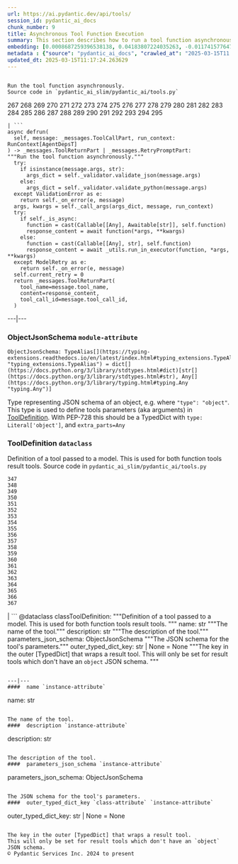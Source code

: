 ```yaml
---
url: https://ai.pydantic.dev/api/tools/
session_id: pydantic_ai_docs
chunk_number: 9
title: Asynchronous Tool Function Execution
summary: This section describes how to run a tool function asynchronously using the `async def run` method. It outlines handling input validation with JSON or Python args, managing errors through validation exceptions, and executing the function based on its async status.
embedding: [0.0008687259396538138, 0.04183807224035263, -0.0117415776476264, -0.02721911296248436, 0.03708111122250557, 0.0020159082487225533, -0.010958419181406498, -0.02044334076344967, -0.023947250097990036, -0.024434547871351242, 0.016452131792902946, -0.05072547495365143, 0.04548121243715286, -0.05170007050037384, 0.014502936974167824, 0.03343797102570534, -0.02619810588657856, 0.030050085857510567, 0.0037272549234330654, 0.06260628253221512, 0.02075660414993763, -0.01798364147543907, 0.02177761122584343, 0.03023572266101837, 0.024643391370773315, -0.017217887565493584, 0.005731560755521059, 0.050214968621730804, 0.01703224889934063, 0.013180268928408623, 0.002023159759119153, -0.016846612095832825, 0.009357294999063015, 0.003147137351334095, 0.011497928760945797, -0.03397167846560478, 0.033553995192050934, -0.00864375103265047, 0.002981803845614195, 0.021858826279640198, -0.05067906528711319, -0.06362728774547577, 0.016939431428909302, 0.002249405486509204, -0.030746227130293846, -0.020675387233495712, 0.018285302445292473, 0.05142161250114441, 0.0031355349346995354, -0.028750622645020485, -0.03132634609937668, 0.03197607770562172, 0.007257269695401192, 0.047151949256658554, -0.05996094271540642, -0.0025278618559241295, -0.01764717325568199, 0.045388393104076385, 0.01142831426113844, -0.010569741018116474, 0.0030108096543699503, 0.012808994390070438, -0.0047105541452765465, 0.05856866016983986, -0.03165121003985405, -0.010181061923503876, -0.02380802109837532, 0.037289950996637344, -0.0463629886507988, -0.020257702097296715, 0.02930753491818905, 0.0536956749856472, -0.058336615562438965, -0.026267720386385918, 0.012159262783825397, -0.051514431834220886, -0.029469968751072884, 0.07318761944770813, 0.023900840431451797, -0.041049111634492874, -0.022021260112524033, 0.019909631460905075, -0.024272115901112556, 0.02923792228102684, -0.03438936546444893, -0.06274550408124924, -0.02520030364394188, -0.03506230190396309, -0.017496343702077866, -0.018969841301441193, -0.016579758375883102, -0.030073290690779686, -0.02622131071984768, 0.02111627720296383, 0.0781998410820961, 0.022868230938911438, -0.009467517025768757, 0.00645670760422945, -0.02314668707549572, -0.0037185531109571457, 0.05081829056143761, 0.021963248029351234, -0.044436998665332794, 0.015581956133246422, 0.035596009343862534, -0.0038983896374702454, 0.010946816764771938, -0.03877505287528038, -0.04109552130103111, -0.006189853418618441, -0.11296048015356064, 0.0009180359193123877, -0.026058876886963844, 0.03431975096464157, -0.06339523941278458, -0.013400713913142681, -0.029168307781219482, 0.05508795753121376, -0.00010659659164957702, -0.016057651489973068, -0.04545800760388374, -0.0070426263846457005, 0.03290426358580589, -0.0010993226896971464, -0.014212878420948982, 0.039610423147678375, -0.03292746841907501, -0.017113465815782547, -0.08052030950784683, -0.0019723994191735983, 0.02308867685496807, 0.027126293629407883, -0.004475606605410576, -0.026058876886963844, -0.0038142725825309753, -0.02589644491672516, -0.06812899559736252, 0.008869996294379234, -0.047151949256658554, 0.006334883160889149, -0.0036170324310660362, -0.02893625944852829, 0.009745974093675613, 9.463166497880593e-05, -0.007495117839425802, 0.030699817463755608, -0.014317299239337444, -0.00847551692277193, -0.018227292224764824, 0.03169761970639229, 0.002316119149327278, 0.019840018823742867, 0.027126293629407883, -0.026638995856046677, -0.02452736720442772, 0.019259899854660034, 0.04035297408699989, 0.0583830252289772, 0.016069253906607628, -0.02106986753642559, -0.011347098276019096, 0.011654560454189777, -0.012553742155432701, 0.02045494318008423, -0.021220697090029716, -0.010065038688480854, 0.01673058792948723, -0.043694447726011276, -0.05791892856359482, -0.02319309674203396, -0.004458202980458736, -0.017473138868808746, -0.05002933368086815, 0.02796166203916073, 0.030119700357317924, 0.009508125483989716, -0.026708608493208885, -0.030351746827363968, -0.02898266911506653, -0.04891550540924072, -0.011677765287458897, -0.018250497058033943, -0.06372010707855225, -0.020234497264027596, -0.04434417933225632, -0.0341109074652195, 0.009769178926944733, -0.011057039722800255, 0.022717401385307312, 0.02513068914413452, 0.018563760444521904, 0.010378302074968815, 0.03058379329741001, 0.024063274264335632, 0.0019216391956433654, -0.03705790638923645, 0.040979500859975815, -0.007529925089329481, 0.03202248364686966, 0.02351796254515648, 0.02274060621857643, 0.03974965214729309, 0.03306669741868973, 0.008417504839599133, 0.027056679129600525, -0.04868346080183983, -0.0016982939559966326, -0.0019723994191735983, -0.023552769795060158, -0.06084272265434265, -0.023564372211694717, -0.04594530537724495, 0.024689801037311554, 0.01222887635231018, 0.007593737915158272, -0.011996829882264137, -0.02445775270462036, 0.012878607958555222, 0.00604482414200902, 0.022206896916031837, 0.009403704665601254, 0.03981926292181015, 0.05759406462311745, -0.009716968052089214, -0.017241092398762703, 0.02039693109691143, -0.018575362861156464, -0.047755271196365356, 0.0012247730046510696, 0.01942233368754387, -0.002210247563198209, -0.010285482741892338, 0.02550196461379528, -0.03647778928279877, -0.0045423200353980064, -0.08233027160167694, 0.023309120908379555, -0.013226678594946861, 0.039587218314409256, -0.025966059416532516, -0.00038722841418348253, -0.0005514741642400622, -0.016591360792517662, 0.0651123896241188, 0.0004622811102308333, 0.01206644345074892, 0.048776280134916306, -0.01594162918627262, 0.033182721585035324, 0.011550139635801315, 0.09151933342218399, -0.05276748538017273, 0.04246459901332855, 0.005139840766787529, -0.037986092269420624, -0.002665639854967594, 0.010105646215379238, -0.010610348545014858, -0.02998047135770321, 0.01226368360221386, 0.010239074006676674, -0.01673058792948723, -0.012832199223339558, -0.009328288957476616, -0.0034342955332249403, -0.00595200527459383, 0.017159875482320786, 0.018610168248414993, 0.008684358559548855, -0.017090260982513428, 0.048172954469919205, 0.05276748538017273, 0.04868346080183983, 0.005981011316180229, 0.00012010244972771034, 0.007002017926424742, -0.004260962828993797, 0.048869095742702484, -0.015396318398416042, -0.03903030604124069, 0.014398516155779362, 0.03132634609937668, 0.042673442512750626, 0.034203726798295975, -0.021580370143055916, 0.017844414338469505, -0.005476308986544609, -0.028727417811751366, -0.016765395179390907, -0.01626649498939514, -0.008527726866304874, 0.02895946428179741, 0.014352106489241123, 0.01175898127257824, -0.030444566160440445, -0.010587143711745739, 0.034505389630794525, -0.009247072972357273, -0.00293684471398592, -0.041049111634492874, 0.009728570468723774, -0.022891435772180557, 0.0036750442814081907, -0.0031558391638100147, 0.009745974093675613, 0.034598205238580704, 0.030490975826978683, -0.016220085322856903, 0.024596981704235077, -0.017206285148859024, 0.04046899452805519, 0.045133139938116074, -0.023007459938526154, -0.02749756909906864, -0.04051540419459343, 0.01695103384554386, 0.002155136549845338, 0.0067003569565713406, -0.00621885946020484, 0.02316989190876484, -0.004707653541117907, -0.01874939724802971, 0.005261665675789118, 0.0009165856172330678, -0.009844593703746796, 0.021510755643248558, -0.0380789116024971, 0.019874826073646545, -0.014468129724264145, -0.0004561173846013844, 0.01666097342967987, -0.05211775377392769, -0.0055459230206906796, 0.04550441727042198, 0.029748424887657166, -0.002965850755572319, 0.009827190078794956, 0.03974965214729309, -0.028124095872044563, 0.06218859553337097, -0.04601491987705231, 0.007877995260059834, -0.07750369608402252, -0.04388008639216423, 0.004872987046837807, 0.018528953194618225, 0.008997621946036816, 0.050447016954422, -0.023378735408186913, 0.03496948257088661, 0.02998047135770321, -0.0014415920013561845, 0.019225094467401505, 0.04761604219675064, -0.05081829056143761, -0.04281267151236534, -0.010569741018116474, -0.018099665641784668, -0.023877635598182678, 0.004417594522237778, -0.024596981704235077, 0.0039767054840922356, 0.01226368360221386, 0.008434908464550972, -0.04571325704455376, 0.022914640605449677, -0.0005942578427493572, -0.01277418714016676, -0.013481930829584599, -0.03617612645030022, 0.003962202463299036, 0.008945412002503872, -0.011875005438923836, -0.04142038896679878, 0.00664234533905983, -0.010279681533575058, -0.013365906663239002, 0.02210247702896595, 0.014665369875729084, -0.0144449258223176, 0.07648269087076187, 0.010273880325257778, -0.007031023968011141, -0.005145641975104809, 0.031071092933416367, 0.02515389397740364, 0.029469968751072884, 0.011526934802532196, -0.021649984642863274, 0.005653244908899069, 0.030467770993709564, -0.06079631298780441, -0.0047946712002158165, -0.008214463479816914, -0.018552158027887344, 0.004922296851873398, 0.005647443700581789, 0.02349475771188736, 0.06724721938371658, -0.030142905190587044, -0.0069033983163535595, -0.0034749037586152554, 0.0033066696487367153, -0.0018186683300882578, -0.026082081720232964, 0.0524890311062336, 0.014967030845582485, 0.02784563973546028, 0.017600765451788902, 0.01224047876894474, 0.06766490638256073, 0.030119700357317924, 0.0002887897426262498, 0.0013444222277030349, 0.0069556087255477905, -0.04924037307500839, 0.00713544525206089, 0.0030108096543699503, 0.015013440512120724, 0.009264476597309113, -0.01125427894294262, -0.04826577380299568, -0.03666342422366142, -0.026314130052924156, 0.013516737148165703, 0.07755010575056076, 0.021893633529543877, -0.07513681799173355, 0.019805211573839188, -0.017774799838662148, 0.02851857617497444, 0.011637156829237938, 0.06436983495950699, -0.022961050271987915, 0.004562624264508486, -0.02352956496179104, -0.010436313226819038, 0.024040069431066513, 0.004725057166069746, 0.04285908117890358, 0.0038548808079212904, -0.019248297438025475, 0.0016330307116732001, 0.055598460137844086, -0.04596851021051407, -0.019109070301055908, -0.008539329282939434, -0.03264901041984558, 0.05508795753121376, -0.02307707443833351, 0.002294364618137479, 0.03292746841907501, -0.07281634956598282, -0.013365906663239002, 0.009699564427137375, -0.04343919828534126, 0.03030533716082573, -0.00739069702103734, 0.024596981704235077, -0.0018244695384055376, 0.04139718413352966, -0.0031732425559312105, -0.017206285148859024, 0.014317299239337444, -0.03601369261741638, -0.03696508705615997, 0.011938817799091339, 0.01222887635231018, 0.0005275443545542657, -0.023007459938526154, 0.005267466884106398, 0.049472417682409286, 0.026662200689315796, -0.00655532767996192, 0.008661153726279736, -0.02275220863521099, 0.024991462007164955, -0.01294822245836258, 0.0586150698363781, 0.03360040485858917, 0.0060506253503263, -0.01667257584631443, -0.03392527252435684, 0.020478148013353348, -0.017600765451788902, 0.03968003764748573, -0.008695960976183414, 0.003498108359053731, 0.021209094673395157, -0.010511728934943676, -0.01944553852081299, -0.0014060597168281674, 0.05077188089489937, -0.010749576613307, 0.016579758375883102, 0.044390588998794556, -0.03712752088904381, -0.003007909283041954, -0.016556553542613983, -0.040631428360939026, 0.0142940953373909, 0.008388498798012733, 0.0326722152531147, 0.03404129296541214, 0.0073790946044027805, 0.01733390986919403, 0.026267720386385918, -0.016544951125979424, -0.0030862251296639442, 0.04770886152982712, -0.0714704766869545, -0.0001717691629892215, 0.030908659100532532, 0.03362360969185829, 0.022589774802327156, 0.0070078191347420216, -0.008626347407698631, -0.00813324749469757, 0.008521925657987595, -0.011196267791092396, -0.0014466679422184825, -0.01671898551285267, -0.014572551473975182, -0.01476979162544012, 0.015245487913489342, -0.007454509846866131, 0.01603444665670395, -0.004478507209569216, -0.04738399758934975, -0.010650957003235817, 0.014398516155779362, 0.009229669347405434, 0.026662200689315796, 0.010737975127995014, -0.04434417933225632, -0.01293662004172802, 0.00815645232796669, 0.006833783816546202, 0.0015663171652704477, 0.003315371461212635, 0.015222283080220222, 0.018911829218268394, 0.0007461761124432087, -0.00630007591098547, 0.014479732140898705, 0.06645826250314713, -0.007599539123475552, 0.00562423886731267, 0.027984866872429848, 0.0022131481673568487, 0.01275098230689764, -0.026314130052924156, 0.04102591052651405, -0.049147553741931915, 0.01241451408714056, -0.0010369600495323539, -0.016498541459441185, -0.021522358059883118, -0.0043189749121665955, -0.010366699658334255, 0.01902785338461399, -0.002462598728016019, 0.023332325741648674, 0.03230094164609909, -0.029493173584342003, 0.037591613829135895, 0.040979500859975815, -0.009026627987623215, -0.002707698382437229, -0.0008941060514189303, 0.006601736880838871, 0.008957014419138432, -0.012472526170313358, -0.013064245693385601, -0.012217273935675621, -0.0151062598451972, 0.009537131525576115, -0.027358340099453926, -0.018575362861156464, -0.015384715981781483, -0.011608150787651539, -0.02759038843214512, 0.021847223863005638, 0.02074500173330307, -0.019805211573839188, 0.015025042928755283, 0.00680477824062109, -0.0063812923617661, -0.014201276004314423, -0.050911109894514084, 0.008278276771306992, 0.015570353716611862, -0.010355097241699696, -0.0019723994191735983, -0.01938752643764019, -0.028727417811751366, 0.025061074644327164, 0.012159262783825397, -0.03629215061664581, 0.011996829882264137, 0.023924045264720917, -0.05434540659189224, -0.0020507152657955885, 0.018900228664278984, -0.05063265562057495, -0.010378302074968815, 0.019851621240377426, 0.017577560618519783, -0.05058624595403671, 0.03942478448152542, -0.015396318398416042, -0.0035532196052372456, -0.017914028838276863, -0.023541167378425598, -0.0072108604945242405, 0.017264297232031822, 0.004353781696408987, 0.02180081605911255, 0.05750124529004097, -0.04357842728495598, -0.02719590812921524, -0.005914297886192799, 0.006334883160889149, 0.01738031953573227, 0.009716968052089214, 0.013215076178312302, -0.002062317682430148, -0.008759774267673492, 0.005482110194861889, 0.05986812338232994, -0.03937837481498718, 0.004298670683056116, 0.0360368974506855, 0.002494505140930414, -0.024991462007164955, 0.02993406169116497, 0.01478139404207468, 0.0012871356448158622, -0.0070078191347420216, -0.017902426421642303, 0.005516917444765568, 0.0633024200797081, 0.02487543784081936, -0.0027454060036689043, 0.016115663573145866, 0.005424098577350378, -0.0048149749636650085, 0.019491948187351227, 0.0011014980264008045, 0.026662200689315796, 0.01662616804242134, -0.014920622110366821, -0.00847551692277193, -0.006329081952571869, 0.021940043196082115, -0.007843188010156155, -0.003544517792761326, 0.0065321228466928005, -0.008510323241353035, 0.022009657695889473, -0.04571325704455376, -0.03153518587350845, -0.004136237781494856, -0.0016576857306063175, 0.014688574708998203, 0.035201530903577805, 0.010436313226819038, 0.0058852918446063995, 0.008730768226087093, 0.0027381544932723045, -0.0075705330818891525, 0.01206644345074892, 0.010012827813625336, 0.010784383863210678, 0.020466545596718788, 0.010761179029941559, 0.017519548535346985, -0.025409145280718803, -0.029353944584727287, 0.04703592509031296, -0.030073290690779686, -0.014386913739144802, -0.042418189346790314, 0.007576334290206432, 0.0647411122918129, -0.015199078246951103, 0.03269542008638382, 0.029493173584342003, 0.04343919828534126, 0.02349475771188736, 0.008724967017769814, -0.030467770993709564, -0.005073127336800098, -0.01593002676963806, 0.014665369875729084, 0.02207927219569683, 0.00714704766869545, 0.01671898551285267, -0.04107231646776199, -0.04385688155889511, -0.02445775270462036, -0.004907793831080198, -0.030792636796832085, -0.016417324542999268, -0.025061074644327164, 0.009687962010502815, -0.009861997328698635, -0.025037871673703194, 0.06084272265434265, -0.04128115996718407, -0.02448095753788948, 0.0035474183969199657, -0.042650237679481506, 0.004240659065544605, -0.0166377704590559, -0.004211653023958206, 0.022636184468865395, 0.021499153226614, 0.019990848377346992, 0.005746063776314259, -0.02752077393233776, 0.0025278618559241295, -0.01570958085358143, -0.01698583923280239, -0.0024451951030641794, -0.017879221588373184, -0.014085252769291401, 0.03332194685935974, -0.008504522033035755, -0.009647353552281857, -0.02315828949213028, 0.012727777473628521, -0.019909631460905075, -0.03067661263048649, 0.0002808131102938205, -0.02956278808414936, -0.030142905190587044, 0.035944078117609024, -0.019793609157204628, 0.009218066930770874, 0.0354335755109787, 0.015825605019927025, -0.001846223953180015, -0.009107844904065132, -0.014932224527001381, -0.0029702014289796352, -0.031094297766685486, 0.033136311918497086, -0.021603574976325035, 0.024968257173895836, -0.00798241700977087, 0.006427701562643051, -0.01565157063305378, 0.005511116236448288, 0.0019158379873260856, 0.010836594738066196, -0.0018215689342468977, 0.00034208802389912307, -0.029771629720926285, 0.020826218649744987, -0.010848197154700756, -0.010540734976530075, -0.028797032311558723, 0.04803372919559479, -0.027033474296331406, -0.0325561948120594, 0.0016634869389235973, 0.017519548535346985, -0.007512521464377642, -0.002146434737369418, -0.015117861330509186, -0.008295680396258831, -0.019816813990473747, 0.004617735277861357, 0.011526934802532196, -0.02104666270315647, 0.021255504339933395, -0.03513191640377045, -0.004556823056191206, 0.001253053778782487, -0.0052384608425199986, -0.01376038696616888, -0.021011855453252792, -0.009450114332139492, 0.028077686205506325, 0.0016025746008381248, -0.02040853351354599, -0.014166468754410744, -0.023738408461213112, 0.0285881906747818, -0.036547400057315826, 0.00029585990705527365, 0.029400354251265526, 0.00687439227476716, 0.0073500885628163815, -0.027683205902576447, 0.012692970223724842, -0.09407185018062592, -0.02383122593164444, 0.022601377218961716, 0.018308507278561592, 0.0037794653326272964, -0.019561560824513435, -0.0008897552033886313, 0.040306564420461655, -0.02891305647790432, -0.03596728295087814, -0.005815677810460329, 0.010140453465282917, 0.0038287753704935312, 0.01224047876894474, 0.025014666840434074, -0.011538537219166756, 0.005067326128482819, -0.027010269463062286, 0.016823407262563705, 0.0026148795150220394, 0.005099232774227858, 0.026128491386771202, -0.021603574976325035, 0.0059404028579592705, -0.03715072572231293, -0.004472706001251936, -0.016173675656318665, 0.024248911067843437, 0.03937837481498718, 0.0166377704590559, -0.0009702465031296015, -0.013400713913142681, -0.027335135266184807, 0.035851262509822845, -0.05341721698641777, 0.012368104420602322, 8.239481394411996e-05, 0.016243290156126022, 0.024272115901112556, -0.018610168248414993, 0.02113948203623295, -0.023610781878232956, 0.024805823341012, 0.016150470823049545, 0.029446763917803764, 0.0015561651671305299, -0.022949447855353355, 0.023343928158283234, 0.003489406779408455, 0.04316074028611183, -0.006021619308739901, 0.020837821066379547, 0.011219472624361515, -0.027358340099453926, 0.06604057550430298, 0.030026881024241447, -0.02316989190876484, -0.047755271196365356, 0.005247162654995918, 0.05722278729081154, 0.029168307781219482, 0.005656145513057709, -0.010795986279845238, -0.01155593991279602, 0.01937592402100563, -0.027056679129600525, -0.022601377218961716, -0.0228218212723732, -0.029818039387464523, -0.023610781878232956, 0.010250676423311234, 0.0159764364361763, -0.0013560246443375945, -0.013725579716265202, -0.0069033983163535595, 0.021568767726421356, -0.023680396378040314, -0.03501589223742485, -0.0013429720420390368, -0.004832378588616848, 0.07634346187114716, -0.02311187982559204, -0.006752567365765572, 0.04311433061957359, -0.034528594464063644, 0.0030833245255053043, -0.0008970066555775702, 0.013679170049726963, 0.009322487749159336, 0.002588774310424924, 0.023738408461213112, 0.03158159554004669, 0.024945052340626717, -0.006851187441498041, -0.040329769253730774, -0.013342701829969883, -0.017426729202270508, 0.009270277805626392, 0.00722826411947608, -0.020153282210230827, 0.009368897415697575, 0.021847223863005638, -0.02517709881067276, -0.011793788522481918, -0.01661456562578678, 0.03290426358580589, -0.015431125648319721, -0.0313495472073555, -0.036500994116067886, 0.03949439898133278, 0.020014053210616112, 0.018911829218268394, 0.007193456869572401, 0.03810211643576622, -0.04021374508738518, 0.001853475347161293, 0.11221792548894882, -0.004797571804374456, -0.010436313226819038, 0.007860591635107994, -0.01695103384554386, 0.048172954469919205, 0.0037649625446647406, 0.0015692177694290876, -0.015883617103099823, 0.02515389397740364, -0.011625554412603378, 0.011654560454189777, -0.023030664771795273, -0.011671964079141617, 0.022195294499397278, 0.029493173584342003, -0.020628977566957474, 0.034598205238580704, -0.038983896374702454, 0.00081869080895558, 0.030050085857510567, -0.04466904699802399, -0.03942478448152542, -0.031071092933416367, -0.014920622110366821, -0.006578532513231039, 0.041606027632951736, -0.006746766157448292, -0.0027468563057482243, -0.0009426909382455051, -0.00664234533905983, -0.014526141807436943, 0.03492307290434837, -0.0126117542386055, -0.021963248029351234, 0.020884228870272636, 0.017461536452174187, 0.05267466977238655, 0.017438331618905067, 0.047128744423389435, 0.0015460130525752902, -0.031790439039468765, -0.0401209257543087, 0.004524916410446167, -0.04139718413352966, 0.030166110023856163, -0.02011847496032715, -0.011544338427484035, -0.0402369499206543, -0.030073290690779686, 0.0013828551163896918, 0.008028825744986534, -0.00603902293369174, -0.004449501167982817, 0.009821388870477676, 0.009351493790745735, 0.03608330711722374, -0.005557525437325239, 0.02002565562725067, 0.04346240311861038, -0.0024887039326131344, 0.00045430450700223446, -0.004812074359506369, 0.08915245532989502, 0.017879221588373184, -0.01598803885281086, 0.026267720386385918, -0.020872626453638077, 0.019793609157204628, 0.007587936706840992, 0.003831675974652171, -0.015245487913489342, 0.008893201127648354, 0.002420540200546384, 0.026314130052924156, 0.01603444665670395, -0.01445652823895216, 0.010563939809799194, -0.016835009679198265, 0.023970454931259155, 0.07824624329805374, 0.009351493790745735, 0.023691998794674873, 0.023993659764528275, 0.008446510881185532, 0.05128238722681999, -0.014166468754410744, 0.0010804688790813088, 0.0268478374928236, 0.018308507278561592, 0.001168211572803557, 0.006189853418618441, -0.02240413799881935, 0.0057170577347278595, 0.00353001500479877, -0.030003676190972328, 0.03529434651136398, -0.015593558549880981, -0.036500994116067886, 0.005389291327446699, -0.01142831426113844, -0.012542139738798141, 0.003878085408359766, -0.01832010969519615, -0.01706705614924431, -0.007802580017596483, -0.010123049840331078, -0.001898434478789568, 0.0018288203282281756, 0.029330739751458168, -0.010418910533189774, 0.03738277032971382, 0.02656938135623932, -0.02069859206676483, -0.01208964828401804, 0.003747558919712901, -0.0436016321182251, -0.0009144101641140878, 0.043764062225818634, -0.03158159554004669, 0.034830253571271896, -0.009943213313817978, -0.021974850445985794, 0.03209209814667702, 0.015755990520119667, 0.004333477467298508, 0.0262445155531168, -0.009328288957476616, -0.002543815178796649, 0.018598565831780434, 0.0442049540579319, 0.046084534376859665, 0.012704572640359402, -0.018146075308322906, 0.025223508477211, 0.0018650777637958527, -0.00730367936193943, -0.0002831698511727154, -0.00010632466000970453, -0.04413533955812454, 0.013238281011581421, 0.030699817463755608, -0.015071452595293522, 0.016800202429294586, 0.032509785145521164, 0.02106986753642559, 0.01277418714016676, 0.005168846808373928, -0.020686989650130272, -0.013516737148165703, 0.011306489817798138, 0.012971427291631699, 0.027822434902191162, 0.034853458404541016, -0.02183562144637108, 0.013783591799438, -0.015059850178658962, 0.005084729753434658, 0.05146802216768265, -0.028843441978096962, -0.03942478448152542, -0.00588239124044776, 0.00620725704357028, -0.02517709881067276, -0.038264550268650055, -0.022949447855353355, 0.03766122832894325, 0.008086837828159332, 0.01905105821788311, -0.04149000346660614, 0.010581343434751034, -0.021847223863005638, 0.004916495643556118, 0.012170865200459957, -0.007651749532669783, 0.027706410735845566, 0.0042841676622629166, -0.02821691520512104, 0.01799524389207363, -0.00344009674154222, 0.008974417112767696, 0.016881419345736504, -0.002835324266925454, 0.0007070181891322136, 0.017426729202270508, -0.011312291026115417, -0.009165856055915356, 0.0041710445657372475, 0.019793609157204628, -0.01156754232943058, -0.012785789556801319, -0.010952617973089218, 0.007640147116035223, 0.022206896916031837, -0.019236695021390915, -0.04211653023958206, 0.01601124182343483, 0.01661456562578678, 0.018540555611252785, 0.02789204940199852, -0.04007451608777046, 0.007999819703400135, -0.007437106221914291, -0.0004626436857506633, 0.015361511148512363, 0.034876663237810135, 0.029864449054002762, -0.002976002637296915, 0.02953958325088024, -0.012716175056993961, -0.025919649749994278, 0.0010442114435136318, -0.0069033983163535595, -0.019816813990473747, 0.019480345770716667, -0.015059850178658962, 0.00595200527459383, 0.008353691548109055, -0.03571203351020813, -0.015280294232070446, -0.04622375965118408, -0.004861384630203247, -0.012669766321778297, -0.030862251296639442, 0.002891885582357645, -0.0027860142290592194, -0.0012254981556907296, -0.01091781072318554, 0.007930206134915352, -0.016498541459441185, 0.0004840355250053108, 0.02617490105330944, -0.002712049288675189, -0.000864375033415854, 0.07202738523483276, 0.01425928808748722, 0.028031276538968086, 0.020837821066379547, -0.024713005870580673, -0.004075325559824705, -0.009548733942210674, 0.0030340144876390696, -0.014062047936022282, -0.00680477824062109, -0.01840132661163807, 0.02242734283208847, 0.024921847507357597, 0.009090441279113293, 0.010964220389723778, -0.02926112525165081, -0.01768198050558567, -0.00689759710803628, 0.026058876886963844, 0.019259899854660034, -0.0022537563927471638, 0.022961050271987915, -0.01872619241476059, -0.029748424887657166, 0.00638709357008338, -0.011196267791092396, 0.025316327810287476, -0.03803250193595886, 0.029168307781219482, 0.012298490852117538, -0.020988650619983673, 0.003408190328627825, 0.02960919588804245, -0.011880805715918541, -0.029818039387464523, 0.0007548778667114675, 0.02010687254369259, -0.020141679793596268, -0.0021348323207348585, -0.015407920815050602, 0.0159764364361763, -0.004872987046837807, 0.004780168179422617, 0.01425928808748722, 0.006062227766960859, 0.006079631391912699, 0.011387706734240055, -0.03636176511645317, 0.015744388103485107, 0.022612979635596275, 0.01977040432393551, -0.026476562023162842, -0.008295680396258831, -0.00587368942797184, -0.0006682228413410485, -0.010256477631628513, -0.003489406779408455, 0.03596728295087814, -0.005252963863313198, 0.03025892749428749, -0.023297518491744995, 0.005928800906985998, -0.014189673587679863, 0.01800684630870819, 0.01374878454953432, -0.015222283080220222, 0.018865421414375305, -0.04854423180222511, -0.0064799124374985695, 0.04826577380299568, -0.02139473333954811, 0.021684791892766953, -0.022276511415839195, -0.021615177392959595, 0.002281312132254243, 0.032486580312252045, -0.0018172180280089378, -0.04478507116436958, 0.022253306582570076, 0.013644363731145859, 0.00798241700977087, -0.009287681430578232, -0.0285881906747818, 0.02851857617497444, -0.06191013753414154, -0.03877505287528038, 0.0023813822772353888, -0.013365906663239002, -0.0025278618559241295, 0.027706410735845566, 0.047755271196365356, -0.013342701829969883, -0.004397290758788586, 0.04399611055850983, 0.03067661263048649, 0.0019709491170942783, 0.000432550092227757, -0.026708608493208885, 0.0021812417544424534, 0.015361511148512363, 0.021313516423106194, 0.014363708905875683, -0.01832010969519615, 0.030374951660633087, 0.008046229369938374, -0.006996216718107462, 0.003660541260614991, -0.02926112525165081, -0.014050445519387722, 0.01256534457206726, 0.013899615034461021, 0.019642777740955353, 0.0032428568229079247, -0.0032631608191877604, 0.029516378417611122, -0.02182401902973652, -0.041327569633722305, 0.01874939724802971, -0.02928433008491993, -0.02923792228102684, 0.030096495524048805, -0.020965445786714554, -0.0004941875813528895, 0.021940043196082115, -0.024272115901112556, 0.021232299506664276, 0.009293481707572937, -0.07337325811386108, -0.0026554877404123545, 0.0015561651671305299, -0.00647411122918129, 0.004693150520324707, 0.010604547336697578, -0.019990848377346992, -0.014514539390802383, -0.0027309029828757048, 0.003318272065371275, -0.018865421414375305, -0.03032854199409485, 0.01697423681616783, -0.005638741888105869, 0.007193456869572401, 0.0016852413536980748, -0.023053869605064392, -0.0004934624303132296, -0.004603232257068157, 0.01732230745255947, 0.010894606821238995, -0.0069033983163535595, 0.004217454232275486, -0.014560949057340622, -0.008864195086061954, 0.018958238884806633, -0.014549346640706062, -0.0067119593732059, -0.052535440772771835, 0.015895219519734383, -0.00310652912594378, -0.023390337824821472, 0.01764717325568199, 0.0394015796482563, 0.006010017357766628, -0.005891093052923679, 0.024272115901112556, 0.008753973059356213, 0.06664389371871948, 0.0075705330818891525, 0.008928008377552032, 0.0012276736088097095, 0.004394390154629946, -0.0052413614466786385, -0.01294822245836258, 0.02073339931666851, 0.00013859369209967554, 0.019840018823742867, -0.0014444924890995026, 0.011875005438923836, -0.011219472624361515, -0.004098529927432537, -0.041745252907276154, -0.021882031112909317, 0.0019230894977226853, 0.02314668707549572, 0.01699744164943695, -0.010865600779652596, -0.0036808454897254705, -0.011863403022289276, -0.01159654837101698, -0.026708608493208885, -0.02749756909906864, 0.02217208966612816, 0.008463914506137371, 0.0011566092725843191, -0.015407920815050602, -0.0027352538891136646, 0.02691745199263096, -0.006253666710108519, -0.019190287217497826, 0.020304111763834953, 0.020965445786714554, 0.0018447736511006951, -0.0077387671917676926, -0.01175898127257824, -0.015616762451827526, -0.0053747883066535, 0.01873779483139515, -0.00172149867285043, 0.006236263085156679, 0.023541167378425598, 0.011497928760945797, -0.018958238884806633, 0.004629337694495916, 0.01909746788442135, -0.02689424715936184, 0.028773827478289604, 0.015872014686465263, 0.00663074292242527, -0.008910604752600193, 0.03545678034424782, -0.04835859313607216, -0.0018578262533992529, -0.02721911296248436, 0.024921847507357597, -0.013041040860116482, 0.0059694088995456696, -0.019538357853889465, 0.011091846041381359, 0.026337334886193275, -0.0018085162155330181, 0.024272115901112556, -0.020884228870272636, -0.029678810387849808, -0.0063928947784006596, -0.013215076178312302, 0.009542932733893394, -0.02003725804388523, -0.03666342422366142, 0.008289879187941551, 0.005244262050837278, -0.004887490067631006, -0.021209094673395157, 0.02993406169116497, -0.015373113565146923, 0.01801844872534275, 0.0016605863347649574, 0.004722156561911106, 0.009189060889184475, 0.012356502935290337, 0.0023886337876319885, 0.001292211702093482, 0.0001977838110178709, 0.04116513580083847, -0.008545130491256714, -0.021928440779447556, 0.005223957821726799, 0.00553722120821476, -0.004368284717202187, -0.01735711470246315, 0.007118041627109051, 0.02656938135623932, 0.0007414626888930798, -0.010604547336697578, 0.0024916045367717743, 0.003747558919712901, -0.006236263085156679, 0.02517709881067276, -0.019515153020620346, 0.00595200527459383, -0.031488776206970215, 0.014653767459094524, -0.0016098259948194027, -0.0013473228318616748, 0.009032429195940495, 0.015512341633439064, 0.002630832837894559, 0.02547875978052616, -0.02239253558218479, -0.0016228787135332823, 0.017821209505200386, -0.03666342422366142, -0.023726806044578552, -0.024086477234959602, 0.0002721113560255617, -0.016428926959633827, 0.00815645232796669, 0.0028266224544495344, -0.020605772733688354, 0.025084279477596283, 0.020141679793596268, 0.03912312164902687, 0.01599963940680027, -0.01328469067811966, 0.027660001069307327, -0.025734011083841324, 0.03186005353927612, 0.06293114274740219, -0.00628267228603363, 0.008713364601135254, -0.038937486708164215, -0.007477714214473963, 0.018099665641784668, -0.04719835892319679, 0.008237668313086033, -0.010204266756772995, -0.017786402255296707, 0.036872267723083496, -0.00815065111964941, 0.00781998410820961, -0.05671228468418121, 0.012634959071874619, 0.03376283869147301, 0.012808994390070438, 0.0046786474995315075, -0.023053869605064392, -0.00022914640430826694, 0.019190287217497826, 0.0006537198787555099, -0.016452131792902946, 0.018981443718075752, 0.018494145944714546, 0.01670738309621811, -0.008591540157794952, 0.03394847363233566, -0.0126117542386055, 0.02622131071984768, 0.014317299239337444, -0.03571203351020813, 0.0127625847235322, 0.03705790638923645, 0.018795806914567947, -0.008527726866304874, 0.02721911296248436, 0.009786581620573997, -0.006613339297473431, 0.013679170049726963, -0.014723381958901882, -0.015338306315243244, 0.015895219519734383, 0.005514016840606928, 0.0019680485129356384, -0.02147595025599003, 0.000474246044177562, 0.019120672717690468, 0.01309905294328928, 0.01307584811002016, 0.051885709166526794, -0.020315714180469513, -0.017774799838662148, -0.009392102248966694, 0.0060042161494493484, -0.01807646080851555, 0.0006196380127221346, 0.02003725804388523, -0.01476979162544012, 0.01125427894294262, 0.00353001500479877, -0.007843188010156155, -0.022995857521891594, -0.02921471744775772, -0.010941015556454659, 0.02239253558218479, 0.013563146814703941, -0.00681057944893837, 0.022276511415839195, -0.0018302706303074956, -0.004113032948225737, 0.018911829218268394, 0.023552769795060158, -0.005342882126569748, 0.010685764253139496, -0.0004133337060920894, 0.008713364601135254, 0.03306669741868973, -0.01901625096797943, 0.014816200360655785, -0.031094297766685486, 0.0028614294715225697, -0.025942854583263397, 0.017542753368616104, -0.003237055614590645, 0.03308990225195885, -0.03230094164609909, 0.03817173093557358, -0.0025090081617236137, 0.015326703898608685, -0.009879400953650475, 0.008063632994890213, -0.005679350346326828, -0.010320289991796017]
metadata : {"source": "pydantic_ai_docs", "crawled_at": "2025-03-15T11:17:24.262120", "url_path": "/api/tools/", "chunk_size": 3707}
updated_dt: 2025-03-15T11:17:24.263629
---
```

```

Run the tool function asynchronously.
Source code in `pydantic_ai_slim/pydantic_ai/tools.py`
```
267
268
269
270
271
272
273
274
275
276
277
278
279
280
281
282
283
284
285
286
287
288
289
290
291
292
293
294
295
```
| ```
async defrun(
  self, message: _messages.ToolCallPart, run_context: RunContext[AgentDepsT]
) -> _messages.ToolReturnPart | _messages.RetryPromptPart:
"""Run the tool function asynchronously."""
  try:
    if isinstance(message.args, str):
      args_dict = self._validator.validate_json(message.args)
    else:
      args_dict = self._validator.validate_python(message.args)
  except ValidationError as e:
    return self._on_error(e, message)
  args, kwargs = self._call_args(args_dict, message, run_context)
  try:
    if self._is_async:
      function = cast(Callable[[Any], Awaitable[str]], self.function)
      response_content = await function(*args, **kwargs)
    else:
      function = cast(Callable[[Any], str], self.function)
      response_content = await _utils.run_in_executor(function, *args, **kwargs)
  except ModelRetry as e:
    return self._on_error(e, message)
  self.current_retry = 0
  return _messages.ToolReturnPart(
    tool_name=message.tool_name,
    content=response_content,
    tool_call_id=message.tool_call_id,
  )

```
  
---|---  
###  ObjectJsonSchema `module-attribute`
```
ObjectJsonSchema: TypeAlias[](https://typing-extensions.readthedocs.io/en/latest/index.html#typing_extensions.TypeAlias "typing_extensions.TypeAlias") = dict[](https://docs.python.org/3/library/stdtypes.html#dict)[str[](https://docs.python.org/3/library/stdtypes.html#str), Any[](https://docs.python.org/3/library/typing.html#typing.Any "typing.Any")]

```

Type representing JSON schema of an object, e.g. where `"type": "object"`.
This type is used to define tools parameters (aka arguments) in [ToolDefinition](https://ai.pydantic.dev/api/tools/#pydantic_ai.tools.ToolDefinition).
With PEP-728 this should be a TypedDict with `type: Literal['object']`, and `extra_parts=Any`
###  ToolDefinition `dataclass`
Definition of a tool passed to a model.
This is used for both function tools result tools.
Source code in `pydantic_ai_slim/pydantic_ai/tools.py`
```
347
348
349
350
351
352
353
354
355
356
357
358
359
360
361
362
363
364
365
366
367
```
| ```
@dataclass
classToolDefinition:
"""Definition of a tool passed to a model.
  This is used for both function tools result tools.
  """
  name: str
"""The name of the tool."""
  description: str
"""The description of the tool."""
  parameters_json_schema: ObjectJsonSchema
"""The JSON schema for the tool's parameters."""
  outer_typed_dict_key: str | None = None
"""The key in the outer [TypedDict] that wraps a result tool.
  This will only be set for result tools which don't have an `object` JSON schema.
  """

```
  
---|---  
####  name `instance-attribute`
```
name: str[](https://docs.python.org/3/library/stdtypes.html#str)

```

The name of the tool.
####  description `instance-attribute`
```
description: str[](https://docs.python.org/3/library/stdtypes.html#str)

```

The description of the tool.
####  parameters_json_schema `instance-attribute`
```
parameters_json_schema: ObjectJsonSchema[](https://ai.pydantic.dev/api/tools/#pydantic_ai.tools.ObjectJsonSchema "pydantic_ai.tools.ObjectJsonSchema")

```

The JSON schema for the tool's parameters.
####  outer_typed_dict_key `class-attribute` `instance-attribute`
```
outer_typed_dict_key: str[](https://docs.python.org/3/library/stdtypes.html#str) | None = None

```

The key in the outer [TypedDict] that wraps a result tool.
This will only be set for result tools which don't have an `object` JSON schema.
© Pydantic Services Inc. 2024 to present